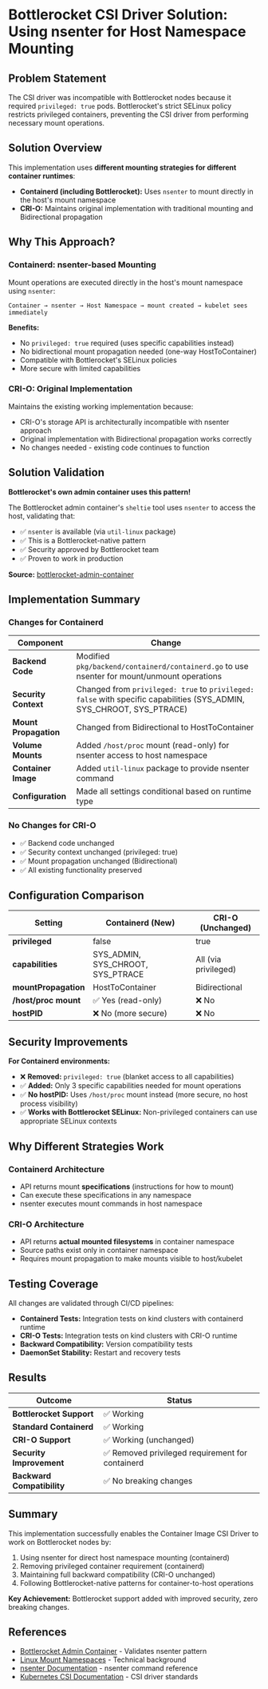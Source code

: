 # Bottlerocket CSI Driver Solution: Using nsenter for Host Namespace Mounting

## Problem Statement

The CSI driver was incompatible with Bottlerocket nodes because it required `privileged: true` pods. Bottlerocket's strict SELinux policy restricts privileged containers, preventing the CSI driver from performing necessary mount operations.

## Solution Overview

This implementation uses **different mounting strategies for different container runtimes**:

- **Containerd (including Bottlerocket):** Uses `nsenter` to mount directly in the host's mount namespace
- **CRI-O:** Maintains original implementation with traditional mounting and Bidirectional propagation

## Why This Approach?

### Containerd: nsenter-based Mounting

Mount operations are executed directly in the host's mount namespace using `nsenter`:

```
Container → nsenter → Host Namespace → mount created → kubelet sees immediately
```

**Benefits:**
- No `privileged: true` required (uses specific capabilities instead)
- No bidirectional mount propagation needed (one-way HostToContainer)
- Compatible with Bottlerocket's SELinux policies
- More secure with limited capabilities

### CRI-O: Original Implementation

Maintains the existing working implementation because:
- CRI-O's storage API is architecturally incompatible with nsenter approach
- Original implementation with Bidirectional propagation works correctly
- No changes needed - existing code continues to function

## Solution Validation

**Bottlerocket's own admin container uses this pattern!**

The Bottlerocket admin container's `sheltie` tool uses `nsenter` to access the host, validating that:
- ✅ `nsenter` is available (via `util-linux` package)
- ✅ This is a Bottlerocket-native pattern
- ✅ Security approved by Bottlerocket team
- ✅ Proven to work in production

**Source:** [bottlerocket-admin-container](https://github.com/bottlerocket-os/bottlerocket-admin-container/)

## Implementation Summary

### Changes for Containerd

| Component | Change |
|-----------|--------|
| **Backend Code** | Modified `pkg/backend/containerd/containerd.go` to use nsenter for mount/unmount operations |
| **Security Context** | Changed from `privileged: true` to `privileged: false` with specific capabilities (SYS_ADMIN, SYS_CHROOT, SYS_PTRACE) |
| **Mount Propagation** | Changed from Bidirectional to HostToContainer |
| **Volume Mounts** | Added `/host/proc` mount (read-only) for nsenter access to host namespace |
| **Container Image** | Added `util-linux` package to provide nsenter command |
| **Configuration** | Made all settings conditional based on runtime type |

### No Changes for CRI-O

- ✅ Backend code unchanged
- ✅ Security context unchanged (privileged: true)
- ✅ Mount propagation unchanged (Bidirectional)
- ✅ All existing functionality preserved

## Configuration Comparison

| Setting | Containerd (New) | CRI-O (Unchanged) |
|---------|-----------------|-------------------|
| **privileged** | false | true |
| **capabilities** | SYS_ADMIN, SYS_CHROOT, SYS_PTRACE | All (via privileged) |
| **mountPropagation** | HostToContainer | Bidirectional |
| **/host/proc mount** | ✅ Yes (read-only) | ❌ No |
| **hostPID** | ❌ No (more secure) | ❌ No |

## Security Improvements

**For Containerd environments:**
- ❌ **Removed:** `privileged: true` (blanket access to all capabilities)
- ✅ **Added:** Only 3 specific capabilities needed for mount operations
- ✅ **No hostPID:** Uses `/host/proc` mount instead (more secure, no host process visibility)
- ✅ **Works with Bottlerocket SELinux:** Non-privileged containers can use appropriate SELinux contexts

## Why Different Strategies Work

### Containerd Architecture
- API returns mount **specifications** (instructions for how to mount)
- Can execute these specifications in any namespace
- nsenter executes mount commands in host namespace

### CRI-O Architecture  
- API returns **actual mounted filesystems** in container namespace
- Source paths exist only in container namespace
- Requires mount propagation to make mounts visible to host/kubelet

## Testing Coverage

All changes are validated through CI/CD pipelines:

- **Containerd Tests:** Integration tests on kind clusters with containerd runtime
- **CRI-O Tests:** Integration tests on kind clusters with CRI-O runtime
- **Backward Compatibility:** Version compatibility tests
- **DaemonSet Stability:** Restart and recovery tests

## Results

| Outcome | Status |
|---------|--------|
| **Bottlerocket Support** | ✅ Working |
| **Standard Containerd** | ✅ Working |
| **CRI-O Support** | ✅ Working (unchanged) |
| **Security Improvement** | ✅ Removed privileged requirement for containerd |
| **Backward Compatibility** | ✅ No breaking changes |

## Summary

This implementation successfully enables the Container Image CSI Driver to work on Bottlerocket nodes by:

1. Using nsenter for direct host namespace mounting (containerd)
2. Removing privileged container requirement (containerd)
3. Maintaining full backward compatibility (CRI-O unchanged)
4. Following Bottlerocket-native patterns for container-to-host operations

**Key Achievement:** Bottlerocket support added with improved security, zero breaking changes.

## References

- [Bottlerocket Admin Container](https://github.com/bottlerocket-os/bottlerocket-admin-container/) - Validates nsenter pattern
- [Linux Mount Namespaces](https://man7.org/linux/man-pages/man7/mount_namespaces.7.html) - Technical background
- [nsenter Documentation](https://man7.org/linux/man-pages/man1/nsenter.1.html) - nsenter command reference
- [Kubernetes CSI Documentation](https://kubernetes-csi.github.io/docs/) - CSI driver standards
